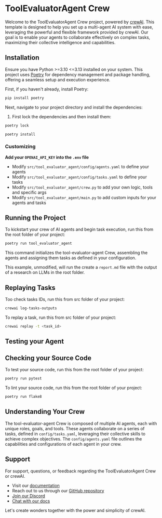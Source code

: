 # ToolEvaluatorAgent Crew

Welcome to the ToolEvaluatorAgent Crew project, powered by [crewAI](https://crewai.com). This template is designed to help you set up a multi-agent AI system with ease, leveraging the powerful and flexible framework provided by crewAI. Our goal is to enable your agents to collaborate effectively on complex tasks, maximizing their collective intelligence and capabilities.

## Installation

Ensure you have Python >=3.10 <=3.13 installed on your system. This project uses [Poetry](https://python-poetry.org/) for dependency management and package handling, offering a seamless setup and execution experience.

First, if you haven't already, install Poetry:

```bash
pip install poetry
```

Next, navigate to your project directory and install the dependencies:

1. First lock the dependencies and then install them:
```bash
poetry lock
```
```bash
poetry install
```
### Customizing

**Add your `OPENAI_API_KEY` into the `.env` file**

- Modify `src/tool_evaluator_agent/config/agents.yaml` to define your agents
- Modify `src/tool_evaluator_agent/config/tasks.yaml` to define your tasks
- Modify `src/tool_evaluator_agent/crew.py` to add your own logic, tools and specific args
- Modify `src/tool_evaluator_agent/main.py` to add custom inputs for your agents and tasks

## Running the Project

To kickstart your crew of AI agents and begin task execution, run this from the root folder of your project:

```bash
poetry run tool_evaluator_agent
```

This command initializes the tool-evaluator-agent Crew, assembling the agents and assigning them tasks as defined in your configuration.

This example, unmodified, will run the create a `report.md` file with the output of a research on LLMs in the root folder.


## Replaying Tasks

Too check tasks IDs, run this from src folder of your project:

```bash
crewai log-tasks-outputs
```

To replay a task, run this from src folder of your project:

```bash
crewai replay -t <task_id>
```

## Testing your Agent


## Checking your Source Code

To test your source code, run this from the root folder of your project:

```bash
poetry run pytest
```

To lint your source code, run this from the root folder of your project:

```bash
poetry run flake8
```

## Understanding Your Crew

The tool-evaluator-agent Crew is composed of multiple AI agents, each with unique roles, goals, and tools. These agents collaborate on a series of tasks, defined in `config/tasks.yaml`, leveraging their collective skills to achieve complex objectives. The `config/agents.yaml` file outlines the capabilities and configurations of each agent in your crew.

## Support

For support, questions, or feedback regarding the ToolEvaluatorAgent Crew or crewAI.
- Visit our [documentation](https://docs.crewai.com)
- Reach out to us through our [GitHub repository](https://github.com/joaomdmoura/crewai)
- [Join our Discord](https://discord.com/invite/X4JWnZnxPb)
- [Chat with our docs](https://chatg.pt/DWjSBZn)

Let's create wonders together with the power and simplicity of crewAI.
